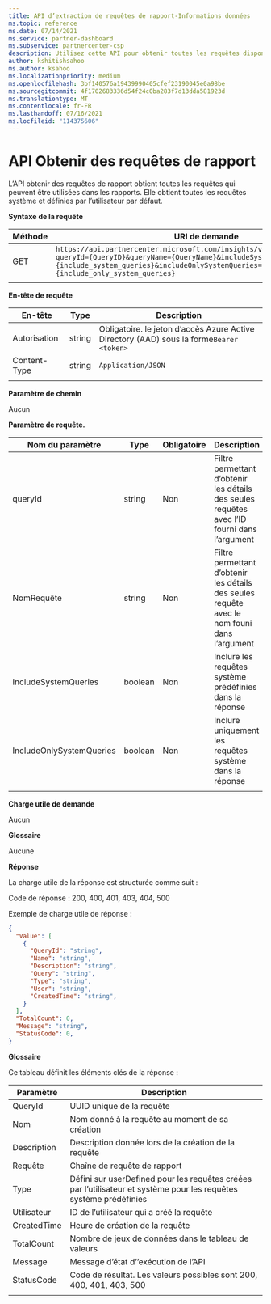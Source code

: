 ```yaml
---
title: API d’extraction de requêtes de rapport-Informations données
ms.topic: reference
ms.date: 07/14/2021
ms.service: partner-dashboard
ms.subservice: partnercenter-csp
description: Utilisez cette API pour obtenir toutes les requêtes disponibles à utiliser dans l’API de rapport.
author: kshitishsahoo
ms.author: ksahoo
ms.localizationpriority: medium
ms.openlocfilehash: 3bf140576a19439990405cfef23190045e0a98be
ms.sourcegitcommit: 4f1702683336d54f24c0ba283f7d13dda581923d
ms.translationtype: MT
ms.contentlocale: fr-FR
ms.lasthandoff: 07/16/2021
ms.locfileid: "114375606"
---
```

# <a name="get-report-queries-api"></a>API Obtenir des requêtes de rapport

L’API obtenir des requêtes de rapport obtient toutes les requêtes qui peuvent être utilisées dans les rapports. Elle obtient toutes les requêtes système et définies par l’utilisateur par défaut.

**Syntaxe de la requête**

|    Méthode    |    URI de demande    |
|    ----    |    ----    |
|    GET    |    `https://api.partnercenter.microsoft.com/insights/v1/mpn/ScheduledQueries?queryId={QueryID}&queryName={QueryName}&includeSystemQueries={include_system_queries}&includeOnlySystemQueries={include_only_system_queries}`     |
|        |        |

**En-tête de requête**

|    En-tête    |    Type    |    Description    |
|    ----    |    ----    |    ----    |
|    Autorisation    |    string    |    Obligatoire. le jeton d’accès Azure Active Directory (AAD) sous la forme`Bearer <token>`    |
|    Content-Type    |    string    |    `Application/JSON`    |
|        |        |        |

**Paramètre de chemin**

Aucun

**Paramètre de requête.**

|    Nom du paramètre    |    Type    |    Obligatoire    |    Description    |
|    ----    |    ----    |    ----    |    ----    |
|    queryId     |    string     |    Non    |    Filtre permettant d’obtenir les détails des seules requêtes avec l’ID fourni dans l’argument     |
|    NomRequête     |    string     |    Non    |    Filtre permettant d’obtenir les détails des seules requête avec le nom founi dans l’argument     |
|    IncludeSystemQueries     |    boolean     |    Non    |    Inclure les requêtes système prédéfinies dans la réponse     |
|    IncludeOnlySystemQueries     |    boolean     |    Non    |    Inclure uniquement les requêtes système dans la réponse     |
|        |        |        |        |


**Charge utile de demande**

Aucun

**Glossaire**

Aucune

**Réponse**

La charge utile de la réponse est structurée comme suit :

Code de réponse : 200, 400, 401, 403, 404, 500

Exemple de charge utile de réponse :

```json
{ 
  "Value": [ 
    { 
      "QueryId": "string", 
      "Name": "string", 
      "Description": "string", 
      "Query": "string", 
      "Type": "string", 
      "User": "string", 
      "CreatedTime": "string", 
    } 
  ], 
  "TotalCount": 0, 
  "Message": "string", 
  "StatusCode": 0, 
} 
```

**Glossaire**

Ce tableau définit les éléments clés de la réponse :

|    Paramètre    |    Description    |
|    ----    |    ----    |
|    QueryId     |    UUID unique de la requête     |
|    Nom     |    Nom donné à la requête au moment de sa création     |
|    Description     |    Description donnée lors de la création de la requête     |
|    Requête     |    Chaîne de requête de rapport     |
|    Type     |    Défini sur userDefined pour les requêtes créées par l’utilisateur et système pour les requêtes système prédéfinies     |
|    Utilisateur     |    ID de l’utilisateur qui a créé la requête     |
|    CreatedTime     |    Heure de création de la requête     |
|    TotalCount     |    Nombre de jeux de données dans le tableau de valeurs     |
|    Message     |    Message d’état d’’exécution de l’API     |
|    StatusCode     |    Code de résultat. Les valeurs possibles sont 200, 400, 401, 403, 500     |
|        |        |
